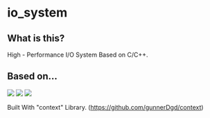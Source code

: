 # io_system

## What is this?
High - Performance I/O System Based on C/C++.

## Based on...
<img src="https://img.shields.io/badge/-C%2B%2B-1BFF01"> <img src="https://img.shields.io/badge/-x86%20ASM-FF9A01"> <img src="https://img.shields.io/badge/-C-FF01FF">

Built With "context" Library.
(https://github.com/gunnerDgd/context)
